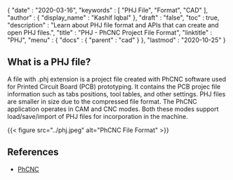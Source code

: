 {
  "date" : "2020-03-16",
  "keywords" : [ "PHJ File", "Format", "CAD" ],
  "author" : {
    "display_name" : "Kashif Iqbal"
  },
  "draft" : "false",
  "toc" : true,
  "description" : "Learn about PHJ file format and APIs that can create and open PHJ files.",
  "title" : "PHJ - PhCNC Project File Format",
  "linktitle" : "PHJ",
  "menu" : {
    "docs" : {
      "parent" : "cad"
    }
  },
  "lastmod" : "2020-10-25"
}

## What is a PHJ file?

A file with .phj extension is a project file created with PhCNC software used for Printed Circuit Board (PCB) prototyping. It contains the PCB projec file information such as tabs positions, tool tables, and other settings. PHJ files are smaller in size due to the compressed file format. The PhCNC application operates in CAM and CNC modes. Both these modes support load/save/import of PHJ files for incorporation in the machine.

{{< figure src="../phj.jpeg" alt="PhCNC File Format" >}}

## References

 * [PhCNC](https://www.accuratecnc.com/PhCNC.php)
